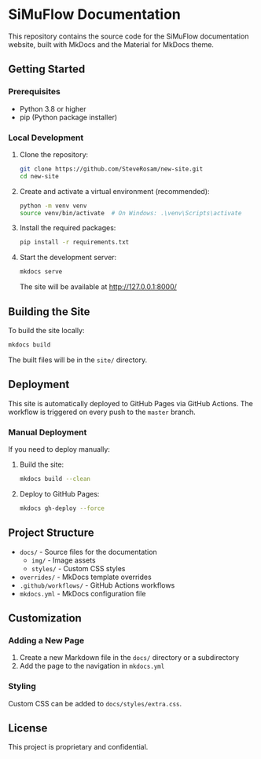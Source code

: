# SiMuFlow Documentation

This repository contains the source code for the SiMuFlow documentation website, built with MkDocs and the Material for MkDocs theme.

## Getting Started

### Prerequisites

- Python 3.8 or higher
- pip (Python package installer)

### Local Development

1. Clone the repository:
   ```bash
   git clone https://github.com/SteveRosam/new-site.git
   cd new-site
   ```

2. Create and activate a virtual environment (recommended):
   ```bash
   python -m venv venv
   source venv/bin/activate  # On Windows: .\venv\Scripts\activate
   ```

3. Install the required packages:
   ```bash
   pip install -r requirements.txt
   ```

4. Start the development server:
   ```bash
   mkdocs serve
   ```
   The site will be available at http://127.0.0.1:8000/

## Building the Site

To build the site locally:

```bash
mkdocs build
```

The built files will be in the `site/` directory.

## Deployment

This site is automatically deployed to GitHub Pages via GitHub Actions. The workflow is triggered on every push to the `master` branch.

### Manual Deployment

If you need to deploy manually:

1. Build the site:
   ```bash
   mkdocs build --clean
   ```

2. Deploy to GitHub Pages:
   ```bash
   mkdocs gh-deploy --force
   ```

## Project Structure

- `docs/` - Source files for the documentation
  - `img/` - Image assets
  - `styles/` - Custom CSS styles
- `overrides/` - MkDocs template overrides
- `.github/workflows/` - GitHub Actions workflows
- `mkdocs.yml` - MkDocs configuration file

## Customization

### Adding a New Page

1. Create a new Markdown file in the `docs/` directory or a subdirectory
2. Add the page to the navigation in `mkdocs.yml`

### Styling

Custom CSS can be added to `docs/styles/extra.css`.

## License

This project is proprietary and confidential.
